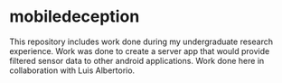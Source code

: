 # mobiledeception

This repository includes work done during my undergraduate research experience. Work was done to create a server app that would provide filtered sensor data to other android applications. Work done here in collaboration with Luis Albertorio.
